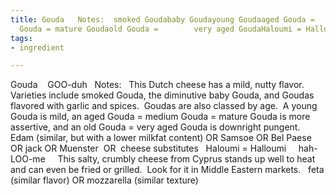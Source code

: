 ```yaml
---
title: Gouda   Notes:  smoked Goudababy Goudayoung Goudaaged Gouda =        medium
  Gouda = mature Goudaold Gouda =        very aged GoudaHaloumi = Halloumi
tags:
- ingredient

---
```

Gouda    GOO-duh   Notes:   This Dutch cheese has a mild, nutty flavor.  Varieties include smoked Gouda, the diminutive baby Gouda, and Goudas flavored with garlic and spices.  Goudas are also classed by age.  A young Gouda is mild, an aged Gouda = medium Gouda = mature Gouda is more assertive, and an old Gouda = very aged Gouda is downright pungent.   Edam (similar, but with a lower milkfat content) OR Samsoe OR Bel Paese OR jack OR Muenster  OR  cheese substitutes   Haloumi = Halloumi     hah-LOO-me     This salty, crumbly cheese from Cyprus stands up well to heat and can even be fried or grilled.  Look for it in Middle Eastern markets.   feta (similar flavor) OR mozzarella (similar texture)
